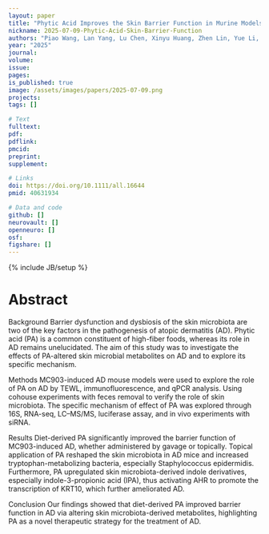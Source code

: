 ```yaml
---
layout: paper
title: "Phytic Acid Improves the Skin Barrier Function in Murine Models of Atopic Dermatitis Through Skin Microbiota-Derived Indole-3-Propionic Acid​"
nickname: 2025-07-09-Phytic-Acid-Skin-Barrier-Function
authors: "Piao Wang, Lan Yang, Lu Chen, Xinyu Huang, Zhen Lin, Yue Li, Caiyu Qi, Tianren Xu, Jianglin Zhang, Min Qi, Biao Cheng, Junjie Wang, Zhiqi Hu, Gaofeng Wang​"
year: "2025"
journal: 
volume:
issue:
pages:
is_published: true
image: /assets/images/papers/2025-07-09.png
projects:
tags: []

# Text
fulltext:
pdf:
pdflink:
pmcid:
preprint:
supplement:

# Links
doi: https://doi.org/10.1111/all.16644
pmid: 40631934

# Data and code
github: []
neurovault: []
openneuro: []
osf:
figshare: []
---
```

{% include JB/setup %}

# Abstract

Background
Barrier dysfunction and dysbiosis of the skin microbiota are two of the key factors in the pathogenesis of atopic dermatitis (AD). Phytic acid (PA) is a common constituent of high-fiber foods, whereas its role in AD remains unelucidated. The aim of this study was to investigate the effects of PA-altered skin microbial metabolites on AD and to explore its specific mechanism.

Methods
MC903-induced AD mouse models were used to explore the role of PA on AD by TEWL, immunofluorescence, and qPCR analysis. Using cohouse experiments with feces removal to verify the role of skin microbiota. The specific mechanism of effect of PA was explored through 16S, RNA-seq, LC–MS/MS, luciferase assay, and in vivo experiments with siRNA.

Results
Diet-derived PA significantly improved the barrier function of MC903-induced AD, whether administered by gavage or topically. Topical application of PA reshaped the skin microbiota in AD mice and increased tryptophan-metabolizing bacteria, especially Staphylococcus epidermidis. Furthermore, PA upregulated skin microbiota-derived indole derivatives, especially indole-3-propionic acid (IPA), thus activating AHR to promote the transcription of KRT10, which further ameliorated AD.

Conclusion
Our findings showed that diet-derived PA improved barrier function in AD via altering skin microbiota-derived metabolites, highlighting PA as a novel therapeutic strategy for the treatment of AD.
